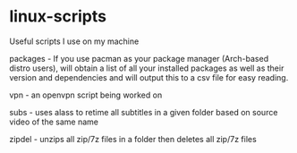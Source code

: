 # linux-scripts
Useful scripts I use on my machine

packages - If you use pacman as your package manager (Arch-based distro users), will obtain a list of 
all your installed packages as well as their version and dependencies and will output this to a csv file
for easy reading.

vpn - an openvpn script being worked on

subs - uses alass to retime all subtitles in a given folder based on source video of the same name

zipdel - unzips all zip/7z files in a folder then deletes all zip/7z files

